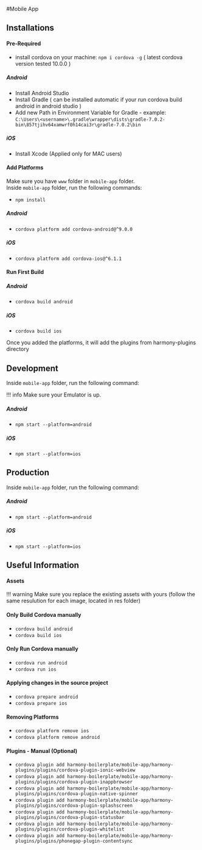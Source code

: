 #Mobile App

## Installations

#### Pre-Required

- install cordova on your machine: `npm i cordova -g` ( latest cordova version tested 10.0.0 )
##### Android
- Install Android Studio
- Install Gradle ( can be installed automatic if your run cordova build android in android studio )
- Add new Path in Environment Variable for Gradle - example: <br />
`C:\Users\<username>\.gradle\wrapper\dists\gradle-7.0.2-bin\857tjihv64xamwrf0h14cai3r\gradle-7.0.2\bin`

##### iOS
- Install Xcode (Applied only for MAC users)


#### Add Platforms
Make sure you have `www` folder in `mobile-app` folder. <br />
Inside `mobile-app` folder, run the following commands:

- `npm install`

##### Android
- `cordova platform add cordova-android@^9.0.0`

##### iOS
- `cordova platform add cordova-ios@^6.1.1`

#### Run First Build

##### Android
- `cordova build android`

##### iOS
- `cordova build ios`

Once you added the platforms, it will add the plugins from harmony-plugins directory

## Development

Inside `mobile-app` folder, run the following command:

!!! info
    Make sure your Emulator is up. <br />

##### Android
- `npm start --platform=android`

##### iOS
- `npm start --platform=ios`

## Production
Inside `mobile-app` folder, run the following command:

##### Android
- `npm start --platform=android`

##### iOS
- `npm start --platform=ios`

## Useful Information

#### Assets

!!! warning
    Make sure you replace the existing assets with yours (follow the same resulution for each image, located in res folder)

#### Only Build Cordova manually

- `cordova build android`
- `cordova build ios`

#### Only Run Cordova manually

- `cordova run android`
- `cordova run ios`

#### Applying changes in the source project

- `cordova prepare android`
- `cordova prepare ios`

#### Removing Platforms
- `cordova platform remove ios`
- `cordova platform remove android`

#### Plugins - Manual (Optional)

- `cordova plugin add harmony-boilerplate/mobile-app/harmony-plugins/plugins/cordova-plugin-ionic-webview`
- `cordova plugin add harmony-boilerplate/mobile-app/harmony-plugins/plugins/cordova-plugin-inappbrowser`
- `cordova plugin add harmony-boilerplate/mobile-app/harmony-plugins/plugins/cordova-plugin-native-spinner`
- `cordova plugin add harmony-boilerplate/mobile-app/harmony-plugins/plugins/cordova-plugin-splashscreen`
- `cordova plugin add harmony-boilerplate/mobile-app/harmony-plugins/plugins/cordova-plugin-statusbar`
- `cordova plugin add harmony-boilerplate/mobile-app/harmony-plugins/plugins/cordova-plugin-whitelist`
- `cordova plugin add harmony-boilerplate/mobile-app/harmony-plugins/plugins/phonegap-plugin-contentsync`

